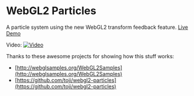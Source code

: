 # WebGL2 Particles

A particle system using the new WebGL2 transform feedback feature.
[Live Demo](https://pwambach.github.io/webgl2-particles)

Video: [![Video](https://img.youtube.com/vi/_0eMhb53GxM/0.jpg)](https://www.youtube.com/watch?v=_0eMhb53GxM)


Thanks to these awesome projects for showing how this stuff works:
* [http://webglsamples.org/WebGL2Samples](http://webglsamples.org/WebGL2Samples)
* [https://github.com/toji/webgl2-particles](https://github.com/toji/webgl2-particles)
